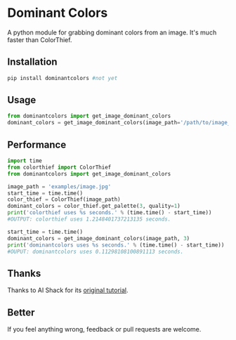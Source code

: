 # Dominant Colors
A python module for grabbing dominant colors from an image. It's much faster than ColorThief.


## Installation

```bash
pip install dominantcolors #not yet
```

## Usage
```python
from dominantcolors import get_image_dominant_colors
dominant_colors = get_image_dominant_colors(image_path='/path/to/image_path',num_colors=3)
```

## Performance
```python
import time
from colorthief import ColorThief
from dominantcolors import get_image_dominant_colors

image_path = 'examples/image.jpg'
start_time = time.time()
color_thief = ColorThief(image_path)
dominant_colors = color_thief.get_palette(3, quality=1)
print('colorthief uses %s seconds.' % (time.time() - start_time))
#OUTPUT: colorthief uses 1.2148401737213135 seconds.

start_time = time.time()
dominant_colors = get_image_dominant_colors(image_path, 3)
print('dominantcolors uses %s seconds.' % (time.time() - start_time))
#OUPUT: dominantcolors uses 0.11298108100891113 seconds.
```

## Thanks
Thanks to AI Shack for its [original tutorial](http://aishack.in/tutorials/dominant-color/).

## Better
If you feel anything wrong, feedback or pull requests are welcome.
